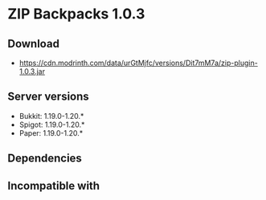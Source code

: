 # ZIP Backpacks 1.0.3

## Download
- https://cdn.modrinth.com/data/urGtMjfc/versions/Dit7mM7a/zip-plugin-1.0.3.jar

## Server versions
- Bukkit: 1.19.0-1.20.*
- Spigot: 1.19.0-1.20.*
- Paper: 1.19.0-1.20.*

## Dependencies

## Incompatible with